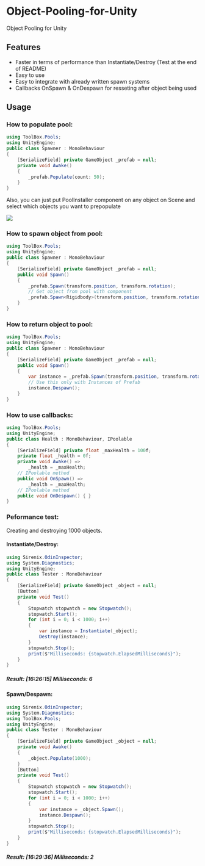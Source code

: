 # Object-Pooling-for-Unity
Object Pooling for Unity

## Features
- Faster in terms of performance than Instantiate/Destroy (Test at the end of README)
- Easy to use
- Easy to integrate with already written spawn systems
- Callbacks OnSpawn & OnDespawn for resseting after object being used

## Usage
### How to populate pool:
```csharp
using ToolBox.Pools;
using UnityEngine;
public class Spawner : MonoBehaviour
{
	[SerializeField] private GameObject _prefab = null;
	private void Awake()
	{
		_prefab.Populate(count: 50);
	}
}
```

Also, you can just put PoolInstaller component on any object on Scene and select which objects you want to prepopulate

![](https://i.imgur.com/gnyZ0RQ.png)

### How to spawn object from pool:
```csharp
using ToolBox.Pools;
using UnityEngine;
public class Spawner : MonoBehaviour
{
	[SerializeField] private GameObject _prefab = null;
	public void Spawn()
	{
		_prefab.Spawn(transform.position, transform.rotation);
		// Get object from pool with component
		_prefab.Spawn<Rigidbody>(transform.position, transform.rotation).isKinematic = true;
	}
}
```

### How to return object to pool:
```csharp
using ToolBox.Pools;
using UnityEngine;
public class Spawner : MonoBehaviour
{
	[SerializeField] private GameObject _prefab = null;
	public void Spawn()
	{
		var instance = _prefab.Spawn(transform.position, transform.rotation);
		// Use this only with Instances of Prefab
		instance.Despawn();
	}
}
```

### How to use callbacks:
```csharp
using ToolBox.Pools;
using UnityEngine;
public class Health : MonoBehaviour, IPoolable
{
	[SerializeField] private float _maxHealth = 100f;
	private float _health = 0f;
	private void Awake() =>
		_health = _maxHealth;
	// IPoolable method
	public void OnSpawn() =>
		_health = _maxHealth;
	// IPoolable method
	public void OnDespawn() { }
}
```

### Peformance test:
Creating and destroying 1000 objects.

#### Instantiate/Destroy:

```csharp
using Sirenix.OdinInspector;
using System.Diagnostics;
using UnityEngine;
public class Tester : MonoBehaviour
{
	[SerializeField] private GameObject _object = null;
	[Button]
	private void Test()
	{
		Stopwatch stopwatch = new Stopwatch();
		stopwatch.Start();
		for (int i = 0; i < 1000; i++)
		{
			var instance = Instantiate(_object);
			Destroy(instance);
		}
		stopwatch.Stop();
		print($"Milliseconds: {stopwatch.ElapsedMilliseconds}");
	}
}
```
##### Result: [16:26:15] Milliseconds: 6

#### Spawn/Despawn:

```csharp
using Sirenix.OdinInspector;
using System.Diagnostics;
using ToolBox.Pools;
using UnityEngine;
public class Tester : MonoBehaviour
{
	[SerializeField] private GameObject _object = null;
	private void Awake()
	{
		_object.Populate(1000);
	}
	[Button]
	private void Test()
	{
		Stopwatch stopwatch = new Stopwatch();
		stopwatch.Start();
		for (int i = 0; i < 1000; i++)
		{
			var instance = _object.Spawn();
			instance.Despawn();
		}
		stopwatch.Stop();
		print($"Milliseconds: {stopwatch.ElapsedMilliseconds}");
	}
}
```
##### Result: [16:29:36] Milliseconds: 2